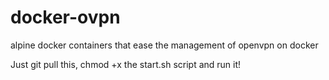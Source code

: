 # docker-ovpn
alpine docker containers that ease the management of openvpn on docker

Just git pull this, chmod +x the start.sh script and run it!
